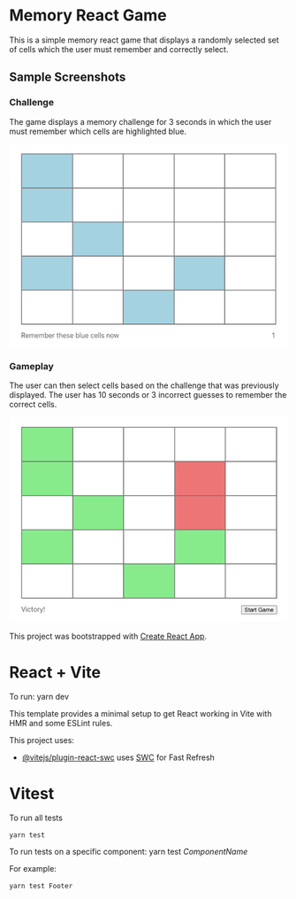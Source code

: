 # Memory React Game

This is a simple memory react game that displays a randomly selected set of cells which the user must remember and correctly select.

## Sample Screenshots

### Challenge

The game displays a memory challenge for 3 seconds in which the user must remember which cells are highlighted blue.

![Challenge Screen](/public/challenge.png)

### Gameplay

The user can then select cells based on the challenge that was previously displayed. The user has 10 seconds or 3 incorrect guesses to remember the correct cells.

![Game Play Screen](/public/game_play.png)

This project was bootstrapped with [Create React App](https://github.com/facebook/create-react-app).

# React + Vite

To run:
yarn dev

This template provides a minimal setup to get React working in Vite with HMR and some ESLint rules.

This project uses:

- [@vitejs/plugin-react-swc](https://github.com/vitejs/vite-plugin-react-swc) uses [SWC](https://swc.rs/) for Fast Refresh

# Vitest

To run all tests

```code
yarn test
```

To run tests on a specific component:
yarn test _ComponentName_

For example:

```code
yarn test Footer
```
